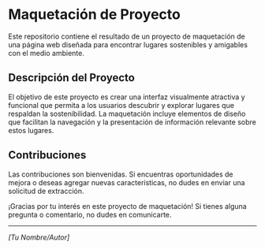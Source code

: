 # Maquetación de Proyecto

Este repositorio contiene el resultado de un proyecto de maquetación de una página web diseñada para encontrar lugares sostenibles y amigables con el medio ambiente.

## Descripción del Proyecto

El objetivo de este proyecto es crear una interfaz visualmente atractiva y funcional que permita a los usuarios descubrir y explorar lugares que respaldan la sostenibilidad. La maquetación incluye elementos de diseño que facilitan la navegación y la presentación de información relevante sobre estos lugares.


## Contribuciones

Las contribuciones son bienvenidas. Si encuentras oportunidades de mejora o deseas agregar nuevas características, no dudes en enviar una solicitud de extracción.

¡Gracias por tu interés en este proyecto de maquetación! Si tienes alguna pregunta o comentario, no dudes en comunicarte.

---
*[Tu Nombre/Autor]*
